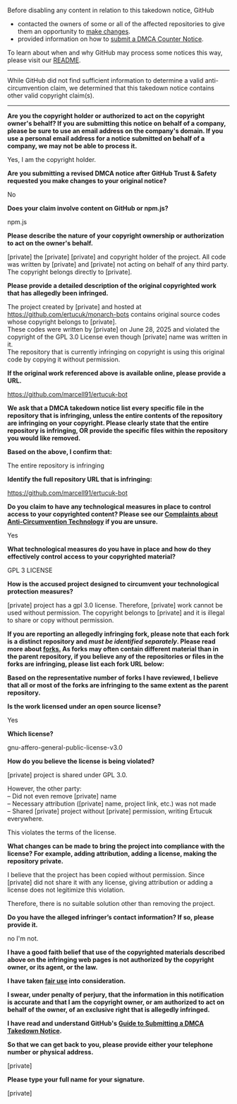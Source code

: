 Before disabling any content in relation to this takedown notice, GitHub
- contacted the owners of some or all of the affected repositories to give them an opportunity to [make changes](https://docs.github.com/en/github/site-policy/dmca-takedown-policy#a-how-does-this-actually-work).
- provided information on how to [submit a DMCA Counter Notice](https://docs.github.com/en/articles/guide-to-submitting-a-dmca-counter-notice).

To learn about when and why GitHub may process some notices this way, please visit our [README](https://github.com/github/dmca/blob/master/README.md#anatomy-of-a-takedown-notice).

---

While GitHub did not find sufficient information to determine a valid anti-circumvention claim, we determined that this takedown notice contains other valid copyright claim(s).

---

**Are you the copyright holder or authorized to act on the copyright owner's behalf? If you are submitting this notice on behalf of a company, please be sure to use an email address on the company's domain. If you use a personal email address for a notice submitted on behalf of a company, we may not be able to process it.**

Yes, I am the copyright holder.

**Are you submitting a revised DMCA notice after GitHub Trust & Safety requested you make changes to your original notice?**

No

**Does your claim involve content on GitHub or npm.js?**

npm.js

**Please describe the nature of your copyright ownership or authorization to act on the owner's behalf.**

[private] the [private] [private] and copyright holder of the project. All code was written by [private] and [private] not acting on behalf of any third party. The copyright belongs directly to [private].

**Please provide a detailed description of the original copyrighted work that has allegedly been infringed.**

The project created by [private] and hosted at https://github.com/ertucuk/monarch-bots contains original source codes whose copyright belongs to [private].  
These codes were written by [private] on June 28, 2025 and violated the copyright of the GPL 3.0 License even though [private] name was written in it.  
The repository that is currently infringing on copyright is using this original code by copying it without permission.

**If the original work referenced above is available online, please provide a URL.**

https://github.com/marcell91/ertucuk-bot

**We ask that a DMCA takedown notice list every specific file in the repository that is infringing, unless the entire contents of the repository are infringing on your copyright. Please clearly state that the entire repository is infringing, OR provide the specific files within the repository you would like removed.**

**Based on the above, I confirm that:**

The entire repository is infringing

**Identify the full repository URL that is infringing:**

https://github.com/marcell91/ertucuk-bot

**Do you claim to have any technological measures in place to control access to your copyrighted content? Please see our <a href="https://docs.github.com/articles/guide-to-submitting-a-dmca-takedown-notice#complaints-about-anti-circumvention-technology">Complaints about Anti-Circumvention Technology</a> if you are unsure.**

Yes

**What technological measures do you have in place and how do they effectively control access to your copyrighted material?**

GPL 3 LICENSE

**How is the accused project designed to circumvent your technological protection measures?**

[private] project has a gpl 3.0 license. Therefore, [private] work cannot be used without permission. The copyright belongs to [private] and it is illegal to share or copy without permission.

**If you are reporting an allegedly infringing fork, please note that each fork is a distinct repository and <i>must be identified separately</i>. Please read more about <a href="https://docs.github.com/articles/dmca-takedown-policy#b-what-about-forks-or-whats-a-fork">forks.</a> As forks may often contain different material than in the parent repository, if you believe any of the repositories or files in the forks are infringing, please list each fork URL below:**

**Based on the representative number of forks I have reviewed, I believe that all or most of the forks are infringing to the same extent as the parent repository.**

**Is the work licensed under an open source license?**

Yes

**Which license?**

gnu-affero-general-public-license-v3.0

**How do you believe the license is being violated?**

[private] project is shared under GPL 3.0.

However, the other party:  
– Did not even remove [private] name  
– Necessary attribution ([private] name, project link, etc.) was not made  
– Shared [private] project without [private] permission, writing Ertucuk everywhere.

This violates the terms of the license.

**What changes can be made to bring the project into compliance with the license? For example, adding attribution, adding a license, making the repository private.**

I believe that the project has been copied without permission. Since [private] did not share it with any license, giving attribution or adding a license does not legitimize this violation.

Therefore, there is no suitable solution other than removing the project.

**Do you have the alleged infringer’s contact information? If so, please provide it.**

no I'm not.

**I have a good faith belief that use of the copyrighted materials described above on the infringing web pages is not authorized by the copyright owner, or its agent, or the law.**

**I have taken <a href="https://www.lumendatabase.org/topics/22">fair use</a> into consideration.**

**I swear, under penalty of perjury, that the information in this notification is accurate and that I am the copyright owner, or am authorized to act on behalf of the owner, of an exclusive right that is allegedly infringed.**

**I have read and understand GitHub's <a href="https://docs.github.com/articles/guide-to-submitting-a-dmca-takedown-notice/">Guide to Submitting a DMCA Takedown Notice</a>.**

**So that we can get back to you, please provide either your telephone number or physical address.**

[private]

**Please type your full name for your signature.**

[private]
